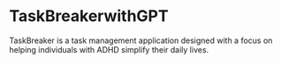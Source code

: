 # TaskBreakerwithGPT
TaskBreaker is a task management application designed with a focus on helping individuals with ADHD simplify their daily lives.
